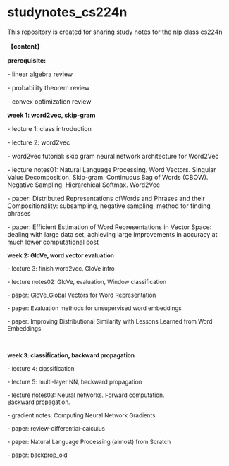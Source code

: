 # studynotes_cs224n
This repository is created for sharing study notes for the nlp class cs224n

<p style=""></p><p><b>【content】</b></p><p><b>prerequisite:&nbsp;</b></p><p>- linear algebra review</p><p>- probability theorem review</p><p>- convex optimization review</p><p></p>
</p>
<p style=""></p><p><b>week 1: word2vec, skip-gram</b></p><p>- lecture 1: class introduction</p><p>- lecture 2: word2vec</p><p>- word2vec tutorial: skip gram neural network architecture for Word2Vec</p><p>- lecture notes01: Natural Language Processing. Word Vectors. Singular Value Decomposition. Skip-gram. Continuous Bag of Words (CBOW). Negative Sampling. Hierarchical Softmax. Word2Vec</p><p>- paper: Distributed Representations ofWords and Phrases and their Compositionality: subsampling, negative sampling, method for finding phrases</p><p>- paper: Efficient Estimation of Word Representations in Vector Space: dealing with large data set, achieving large improvements in accuracy at much lower computational cost</font></p><p></p>
<p style=""></p><p><b><font size="2">week 2: GloVe, word vector evaluation</b></font></p><p><font size="2">- lecture 3: finish word2vec, GloVe intro</font></p><p><font size="2">- lecture notes02: GloVe, evaluation, Window classification</font></p><p><font size="2">- paper: GloVe_Global Vectors for Word Representation</font></p><p><font size="2">- paper: Evaluation methods for unsupervised word embeddings</font></p><p><font size="2">- paper: Improving Distributional Similarity with Lessons Learned from Word Embeddings</font></p><div><br></div><p></p>

<p style=""></p><p><b><font size="2">week 3:&nbsp;</font><span style="font-size: small;">classification,&nbsp;</span><span style="font-size: small;">backward propagation</span></b></p><p><font size="2">- lecture 4: classification</font></p><p><font size="2">- lecture 5: multi-layer NN, backward propagation</font></p><p><font size="2">- lecture notes03: Neural networks. Forward computation. Backward&nbsp;</font><span style="font-size: small;">propagation.&nbsp;</span></p><p><font size="2">- gradient notes: Computing Neural Network Gradients</font></p><p><font size="2">- paper: review-differential-calculus</font></p><p><font size="2">- paper: Natural Language Processing (almost) from Scratch</font></p><p><font size="2">- paper: backprop_old</font></p><div><br></div><p></p>
